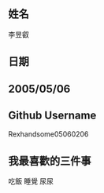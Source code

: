 姓名
----
李昱叡

日期
----------
2005/05/06
----------
Github Username
---------------
Rexhandsome05060206

我最喜歡的三件事
---------------
吃飯 睡覺 尿尿
